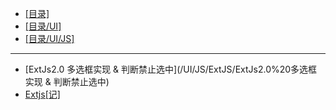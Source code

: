 - [[目录]](/)
- [[目录/UI]](/UI/)
- [[目录/UI/JS]](/UI/JS/)
---
- [ExtJs2.0 多选框实现 & 判断禁止选中](/UI/JS/ExtJS/ExtJs2.0%20多选框实现 & 判断禁止选中)
- [Extjs[记]](/UI/JS/ExtJS/Extjs[记])
